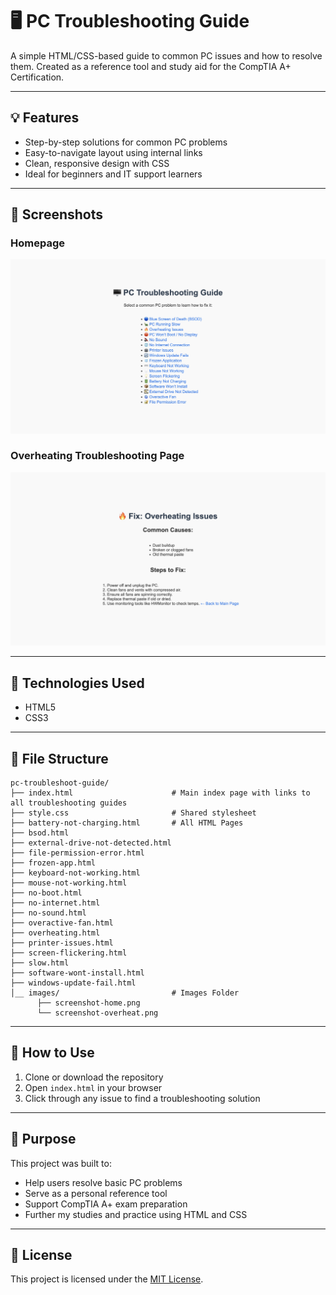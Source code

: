 # 🖥️ PC Troubleshooting Guide

A simple HTML/CSS-based guide to common PC issues and how to resolve them. Created as a reference tool and study aid for the CompTIA A+ Certification.

---

## 💡 Features

- Step-by-step solutions for common PC problems  
- Easy-to-navigate layout using internal links  
- Clean, responsive design with CSS  
- Ideal for beginners and IT support learners

---

## 📸 Screenshots

### Homepage
![Home Screenshot](screenshot-home.png)

### Overheating Troubleshooting Page
![Overheat Screenshot](screenshot-overheat.png)

---

## 🧩 Technologies Used

- HTML5  
- CSS3  

---

## 📂 File Structure

```
pc-troubleshoot-guide/
├── index.html                      # Main index page with links to all troubleshooting guides
├── style.css                       # Shared stylesheet
├── battery-not-charging.html       # All HTML Pages
├── bsod.html
├── external-drive-not-detected.html
├── file-permission-error.html
├── frozen-app.html
├── keyboard-not-working.html
├── mouse-not-working.html
├── no-boot.html
├── no-internet.html
├── no-sound.html
├── overactive-fan.html
├── overheating.html
├── printer-issues.html
├── screen-flickering.html
├── slow.html
├── software-wont-install.html
├── windows-update-fail.html
│__ images/                         # Images Folder
      ├── screenshot-home.png
      └── screenshot-overheat.png
```


---

## 🚀 How to Use

1. Clone or download the repository  
2. Open `index.html` in your browser  
3. Click through any issue to find a troubleshooting solution  

---

## 🧠 Purpose

This project was built to:
- Help users resolve basic PC problems
- Serve as a personal reference tool
- Support CompTIA A+ exam preparation
- Further my studies and practice using HTML and CSS

---

## 📜 License

This project is licensed under the [MIT License](LICENSE).
